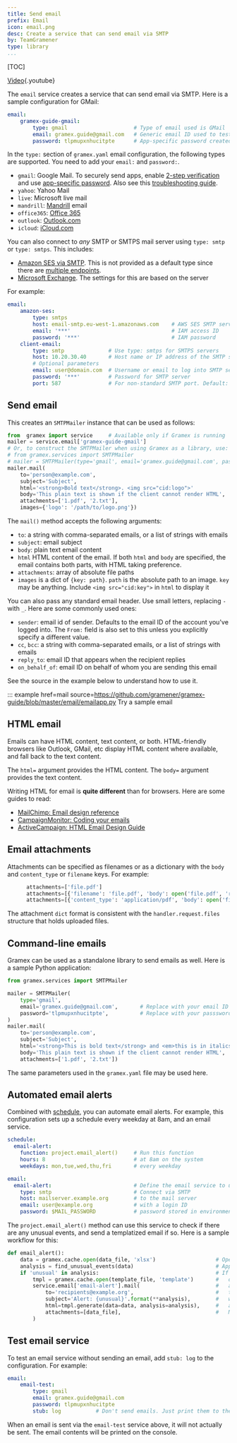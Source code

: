 ```yaml
---
title: Send email
prefix: Email
icon: email.png
desc: Create a service that can send email via SMTP
by: TeamGramener
type: library
...
```


[TOC]

[Video](https://youtu.be/GRTCgLsGVGE){.youtube}

The `email` service creates a service that can send email via SMTP. Here is a
sample configuration for GMail:

```yaml
email:
    gramex-guide-gmail:
        type: gmail                     # Type of email used is GMail
        email: gramex.guide@gmail.com   # Generic email ID used to test e-mails
        password: tlpmupxnhucitpte      # App-specific password created for Gramex guide
```

In the `type:` section of `gramex.yaml` email configuration, the following types
are supported. You need to add your `email:` and `password:`.

- `gmail`: Google Mail. To securely send apps, enable
  [2-step verification](https://support.google.com/accounts/answer/185839) and use
  [app-specific password](https://support.google.com/accounts/answer/185833).
  Also see this [troubleshooting guide](https://support.google.com/mail/answer/78754).
- `yahoo`: Yahoo Mail
- `live`: Microsoft live mail
- `mandrill`: [Mandrill](https://mandrill.zendesk.com/) email
- `office365`: [Office 365](https://support.office.com/en-us/article/how-to-set-up-a-multifunction-device-or-application-to-send-email-using-office-365-69f58e99-c550-4274-ad18-c805d654b4c4)
- `outlook`: [Outlook.com](https://support.office.com/en-us/article/pop-imap-and-smtp-settings-for-outlook-com-d088b986-291d-42b8-9564-9c414e2aa040)
- `icloud`: [iCloud.com](https://support.apple.com/en-us/ht202304)

You can also connect to *any* SMTP or SMTPS mail server using `type: smtp` or
`type: smtps`. This includes:

- [Amazon SES via SMTP](https://docs.aws.amazon.com/ses/latest/DeveloperGuide/send-email-smtp.html).
  This is not provided as a default type since there are
  [multiple endpoints](https://docs.aws.amazon.com/ses/latest/DeveloperGuide/smtp-connect.html).
- [Microsoft Exchange](https://docs.microsoft.com/en-us/exchange/clients/pop3-and-imap4/configure-authenticated-smtp).
  The settings for this are based on the server

For example:

```yaml
email:
    amazon-ses:
        type: smtps
        host: email-smtp.eu-west-1.amazonaws.com    # AWS SES SMTP server for your region
        email: '***'                                # IAM access ID
        password: '***'                             # IAM password
    client-email:
        type: smtp              # Use type: smtps for SMTPS servers
        host: 10.20.30.40       # Host name or IP address of the SMTP server
        # Optional parameters
        email: user@domain.com  # Username or email to log into SMTP server
        password: '***'         # Password for SMTP server
        port: 587               # For non-standard SMTP port. Default: SMTPS=587, SMTP=25
```

## Send email

This creates an `SMTPMailer` instance that can be used as follows:

```python
from  gramex import service     # Available only if Gramex is running
mailer = service.email['gramex-guide-gmail']
# Or, to construct the SMTPMailer when using Gramex as a library, use:
# from gramex.services import SMTPMailer
# mailer = SMTPMailer(type='gmail', email='gramex.guide@gmail.com', password='...')
mailer.mail(
    to='person@example.com',
    subject='Subject',
    html='<strong>Bold text</strong>. <img src="cid:logo">'
    body='This plain text is shown if the client cannot render HTML',
    attachments=['1.pdf', '2.txt'],
    images={'logo': '/path/to/logo.png'})
```

The `mail()` method accepts the following arguments:

- `to`: a string with comma-separated emails, or a list of strings with emails
- `subject`: email subject
- `body`: plain text email content
- `html` HTML content of the email. If both `html` and `body` are specified, the
  email contains both parts, with HTML taking preference.
- `attachments`: array of absolute file paths
- `images` is a dict of `{key: path}`. `path` is the absolute path to an image.
  `key` may be anything. Include `<img src="cid:key">` in `html` to display it

You can also pass any standard email header. Use small letters, replacing `-`
with `_`. Here are some commonly used ones:

- `sender`: email id of sender. Defaults to the email ID of the account you've
  logged into. The `From:` field is also set to this unless you explicitly
  specify a different value.
- `cc`, `bcc`: a string with comma-separated emails, or a list of strings with emails
- `reply_to`: email ID that appears when the recipient replies
- `on_behalf_of`: email ID on behalf of whom you are sending this email

See the source in the example below to understand how to use it.

::: example href=mail source=https://github.com/gramener/gramex-guide/blob/master/email/emailapp.py
    Try a sample email

## HTML email

Emails can have HTML content, text content, or both. HTML-friendly browsers like
Outlook, GMail, etc display HTML content where available, and fall back to the
text content.

The `html=` argument provides the HTML content. The `body=` argument provides the
text content.

Writing HTML for email is **quite different** than for browsers. Here are some
guides to read:

- [MailChimp: Email design reference](https://templates.mailchimp.com/getting-started/html-email-basics/)
- [CampaignMonitor: Coding your emails](https://www.campaignmonitor.com/dev-resources/guides/coding/)
- [ActiveCampaign: HTML Email Design Guide](https://help.activecampaign.com/hc/en-us/articles/115001398790-HTML-email-design-guide)

## Email attachments

Attachments can be specified as filenames or as a dictionary with the `body` and
`content_type` or `filename` keys. For example:

```python
      attachments=['file.pdf']
      attachments=[{'filename': 'file.pdf', 'body': open('file.pdf', 'rb').read()}]
      attachments=[{'content_type': 'application/pdf', 'body': open('file.pdf', 'rb').read()}]
```

The attachment `dict` format is consistent with the `handler.request.files`
structure that holds uploaded files.

## Command-line emails

Gramex can be used as a standalone library to send emails as well. Here is a
sample Python application:

```python
from gramex.services import SMTPMailer

mailer = SMTPMailer(
    type='gmail',
    email='gramex.guide@gmail.com',       # Replace with your email ID
    password='tlpmupxnhucitpte',          # Replace with your passsword
)
mailer.mail(
    to='person@example.com',
    subject='Subject',
    html='<strong>This is bold text</strong> and <em>this is in italics</em>.',
    body='This plain text is shown if the client cannot render HTML',
    attachments=['1.pdf', '2.txt'])
```

The same parameters used in the `gramex.yaml` file may be used here.

## Automated email alerts

Combined with [schedule](../scheduler/), you can automate email alerts. For
example, this configuration sets up a schedule every weekday at 8am, and an email
service.

```yaml
schedule:
  email-alert:
    function: project.email_alert()     # Run this function
    hours: 8                            # at 8am on the system
    weekdays: mon,tue,wed,thu,fri       # every weekday

email:
  email-alert:                          # Define the email service to use
    type: smtp                          # Connect via SMTP
    host: mailserver.example.org        # to the mail server
    email: user@example.org             # with a login ID
    password: $MAIL_PASSWORD            # password stored in environment variable MAIL_PASSWORD
```

The `project.email_alert()` method can use this service to check if there are any
unusual events, and send a templatized email if so. Here is a sample workflow for
this:

```python
def email_alert():
    data = gramex.cache.open(data_file, 'xlsx')                   # Open the data source
    analysis = find_unusual_events(data)                          # Apply some analysis
    if 'unusual' in analysis:                                     # If something is unusual
        tmpl = gramex.cache.open(template_file, 'template')       #   open a template
        service.email['email-alert'].mail(                        #   and send the email
            to='recipients@example.org',                          #   to the recipients
            subject='Alert: {unusual}'.format(**analysis),        #   with a clear subject
            html=tmpl.generate(data=data, analysis=analysis),     #   and render the template.
            attachments=[data_file],                              #   Maybe attach the data
        )
```

## Test email service

To test an email service without sending an email, add `stub: log` to the
configuration. For example:

```yaml
email:
    email-test:
        type: gmail
        email: gramex.guide@gmail.com
        password: tlpmupxnhucitpte
        stub: log           # Don't send emails. Just print them to the console
```

When an email is sent via the `email-test` service above, it will not actually
be sent. The email contents will be printed on the console.
